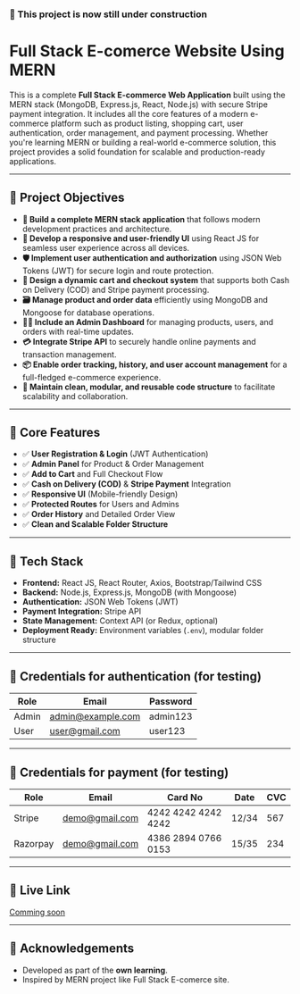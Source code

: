 ### 👷 This project  is now  still  under construction

# Full Stack E-comerce Website Using MERN 


This is a complete **Full Stack E-commerce Web Application** built using the MERN stack (MongoDB, Express.js, React, Node.js) with secure Stripe payment integration. It includes all the core features of a modern e-commerce platform such as product listing, shopping cart, user authentication, order management, and payment processing. Whether you're learning MERN or building a real-world e-commerce solution, this project provides a solid foundation for scalable and production-ready applications.

---

## 🎯 Project Objectives

- **🔧 Build a complete MERN stack application** that follows modern development practices and architecture.
- **🎨 Develop a responsive and user-friendly UI** using React JS for seamless user experience across all devices.
- **🛡️ Implement user authentication and authorization** using JSON Web Tokens (JWT) for secure login and route protection.
- **🛒 Design a dynamic cart and checkout system** that supports both Cash on Delivery (COD) and Stripe payment processing.
- **🗃️ Manage product and order data** efficiently using MongoDB and Mongoose for database operations.
- **🧑‍💼 Include an Admin Dashboard** for managing products, users, and orders with real-time updates.
- **💳 Integrate Stripe API** to securely handle online payments and transaction management.
- **📦 Enable order tracking, history, and user account management** for a full-fledged e-commerce experience.
- **📁 Maintain clean, modular, and reusable code structure** to facilitate scalability and collaboration.

---


## 🚀 Core Features

- ✅ **User Registration & Login** (JWT Authentication)
- ✅ **Admin Panel** for Product & Order Management
- ✅ **Add to Cart** and Full Checkout Flow
- ✅ **Cash on Delivery (COD)** & **Stripe Payment** Integration
- ✅ **Responsive UI** (Mobile-friendly Design)
- ✅ **Protected Routes** for Users and Admins
- ✅ **Order History** and Detailed Order View
- ✅ **Clean and Scalable Folder Structure**

---

## 🧰 Tech Stack

- **Frontend:** React JS, React Router, Axios, Bootstrap/Tailwind CSS  
- **Backend:** Node.js, Express.js, MongoDB (with Mongoose)  
- **Authentication:** JSON Web Tokens (JWT)  
- **Payment Integration:** Stripe API  
- **State Management:** Context API (or Redux, optional)  
- **Deployment Ready:** Environment variables (`.env`), modular folder structure

---


## 🔐 Credentials for authentication (for testing)

| Role       | Email                 | Password |
| ---------- | --------------------- | -------- |
| Admin      | admin@example.com     | admin123 |
| User       | user@gmail.com        | user123  |



---


## 🔑 Credentials for payment (for testing)

| Role         | Email                 | Card No             | Date  | CVC |
| -------------| --------------------- | --------------------|-------|-----|
| Stripe       | demo@gmail.com        | 4242 4242 4242 4242 | 12/34 | 567 |
| Razorpay     | demo@gmail.com        | 4386 2894 0766 0153 | 15/35 | 234 |



---

## 🔗 Live Link

[Comming soon](#)

---

## 🙌 Acknowledgements

- Developed as part of the **own learning**.
- Inspired by MERN project like Full Stack E-comerce site.